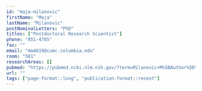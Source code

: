 ```yaml
---
id: "maja-milanovic"
firstName: "Maja"
lastName: "Milanovic"
postNominalLetters: "PhD"
titles: ["Postdoctoral Research Scientist"]
phone: "851-4785"
fax: ""
email: "mm4619@cumc.columbia.edu"
room: "501"
researchAreas: []
pubmed: "https://pubmed.ncbi.nlm.nih.gov/?term=Milanovic+M%5BAuthor%5D"
url: ""
tags: ["page-format::long", "publication-format::recent"]
---
```

